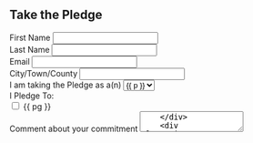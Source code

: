 ## Take the Pledge
<div class="form-container">
    <div class="input-group">
        <label for="firstName">First Name</label>
        <input type="text" id="firstName"/>
    </div>
    <div class="input-group">
        <label for="lastName">Last Name</label>
        <input type="text" id="lastName"/>
    </div>
    <div class="input-group">
        <label for="email">Email</label>
        <input type="text" id="email"/>
    </div>
    <div class="input-group">
        <label for="city">City/Town/County</label>
        <input type="text" id="city"/>
    </div>
    <div class="input-group">
        <label for="profession">I am taking the Pledge as a(n)</label>
        <select id="profession">
            <option v-for="p in professions">{{ p }}</option>
        </select>
    </div>
    <div class="checkbox-group">
        <div>I Pledge To:</div>
        <div class="checkbox-item" v-for="(pg, idx) in pledgeGoals">
            <input type="checkbox" :id="`goal-${idx}`">
            <label :for="`goal-${idx}`">{{ pg }}</label>
        </div>
    </div>
    <div class="input-group">
        <label for="comments">Comment about your commitment</label>
        <textarea type="text" id="comments"/>
    </div>
    <div class="input-group">
        <label for="comments">Questions?</label>
        <textarea type="text" id="questions"/>
    </div>
</div>

<script>
export default {
    data() {
        return {
            professions: [
                'artist', 'business', 'individual', 'farm/ranch', 'government agency',
                'school', 'municipality', 'non-profit', 'place of worship', 'tribe', 'other'
            ],
            pledgeGoals: [
                'Reduce/eliminate my use of pesticides, herbicides, and fungicides',
                'Collect seeds from my milkweed (or pollinator plant) and share with at least two friends',
                'Share this website with my friend on social media',
                'Plant a garden with milkweed and nextar plants',
                'Enhance existing monarch habitat',
                'Manage invasive species',
                'Teach monarch curriculum or teach others about monarchs',
                'Host an educational event',
                'Participate in an educational event',
                'Encourage my city mayor to sign the Mayor\'s Monarch Pledge',
                'Volunteer to help others with monarch efforts',
                'Register my garden with the Arkansas Monarch Conservation Partnership and Monarch Watch',
                'Participate in monarch citizen science projects such as journey north and monarch watch tagging',
                'Participate in the Arkansas Monarch Mapping Project on iNaturalist',
                'Other',
            ]
        }
    }
}
</script>

<style lang="scss">
.form-container {
    border: 1px solid #ccc;
    border-radius: 6px;
    min-height: 100px;

    display: flex;
    flex-flow: column nowrap;
    padding: 8px;
    
    .form-row {
        display: flex;
        flex-flow: row nowrap;
    }

    .input-group {
        display: flex;
        flex-flow: column nowrap;
        margin: 8px;
        input {
            width: 200px;
        }
        select {
            height: 24px;
            width: 208px;
        }
        label {
            font-size: .8rem;
            font-weight: bold;
            margin-bottom: 4px;
        }
        option {
            text-transform: capitalize;
        }
    }
    .checkbox-group {
        display: flex;
        flex-flow: column nowrap;
        margin: 8px;
        .checkbox-item {
            margin: 2px;
            label {
                margin-left: 8px;
            }
        }
    }
}
</style>